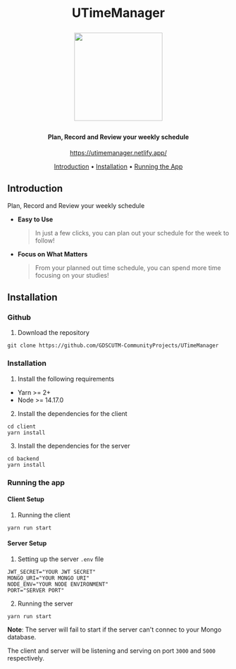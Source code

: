 <h1 align="center">
  <p align="center">UTimeManager</p>
  <p align="center" width="100%">
  <a href="https://utimemanager.netlify.app/">
    <img src="./docs/static/img/favicon.ico" width="200px" align="center">
  </a>
  </p>
  <h4 align="center">Plan, Record and Review your weekly schedule
</h4>
  <p align="center" width="100%">
    <a href="https://sustainazon.web.app/">https://utimemanager.netlify.app/</a>
  </p>
</h1>

<p align="center">
  <a href="#introduction">Introduction</a> •
  <a href="#installation">Installation</a> •
  <a href="#running-the-app">Running the App</a>
</p>

## Introduction

Plan, Record and Review your weekly schedule

- **Easy to Use**

  > In just a few clicks, you can plan out your schedule for the week to follow!

- **Focus on What Matters**

  > From your planned out time schedule, you can spend more time focusing on your studies!

## Installation

### Github

1. Download the repository

```
git clone https://github.com/GDSCUTM-CommunityProjects/UTimeManager
```

### Installation

1. Install the following requirements

- Yarn >= 2+
- Node >= 14.17.0

2. Install the dependencies for the client

```
cd client
yarn install
```

3. Install the dependencies for the server

```
cd backend
yarn install
```

### Running the app

#### Client Setup

1. Running the client

```
yarn run start
```

#### Server Setup

1. Setting up the server `.env` file

```
JWT_SECRET="YOUR JWT SECRET"
MONGO_URI="YOUR MONGO URI"
NODE_ENV="YOUR NODE ENVIRONMENT"
PORT="SERVER PORT"
```

2. Running the server

```
yarn run start
```

**Note**: The server will fail to start if the server can't connec to your Mongo database.

The client and server will be listening and serving on port `3000` and `5000` respectively.

